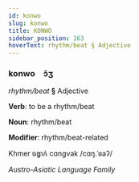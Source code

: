 ```yaml
---
id: konwo
slug: konwo
title: KONWO
sidebar_position: 163
hoverText: rhythm/beat § Adjective
---
```


### konwo&emsp;<span kind="abugida">ɔ̃ʒ</span>

*rhythm/beat* **§** Adjective

**Verb**: to be a rhythm/beat

**Noun**: rhythm/beat

**Modifier**: rhythm/beat-related

Khmer ចង្វាក់ cɑngvak /cɑŋ.ˈʋaʔ/

*Austro-Asiatic Language Family*